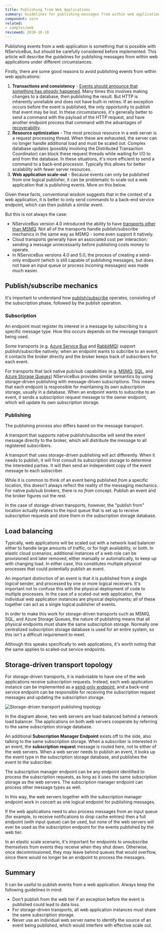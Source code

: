 ```yaml
---
title: Publishing from Web Applications
summary: Guidelines for publishing messages from within web applications
component: core
related:
- samples/web
reviewed: 2018-10-18
---
```


Publishing events from a web application is something that is possible with NServiceBus, but should be carefully considered before implemented. This article will describe the guidelines for publishing messages from within web applications under different circumstances.

Firstly, there are some good reasons to avoid publishing events from within web applications:

 1. **Transactions and consistency** - [Events should announce that something has *already* happened](/nservicebus/messaging/messages-events-commands.md). Many times this involves making changes to a database, then publishing the result. But HTTP is inherently unreliable and does not have built-in retries. If an exception occurs before the event is published, the only opportunity to publish that event may be lost. In these circumstances, it's generally better to send a command with the payload of the HTTP request, and have another endpoint process that command with the advantages of [recoverability](/nservicebus/recoverability/).
 1. **Resource optimization** - The most precious resource in a web server is a request processing thread. When these are exhausted, the server can no longer handle additional load and must be scaled out. Complex database updates (possibly involving the Distributed Transaction Coordinator) can block these request threads while waiting for I/O to and from the database. In these situations, it's more efficient to send a command to a back-end processor. Typically this allows for better scalability with fewer server resources.
 1. **Web application scale-out** - Because events can only be published from one logical publisher, it can be problematic to scale out a web application that is publishing events. More on this below.

Given these facts, conventional wisdom suggests that in the context of a web application, it is better to only send commands to a back-end service endpoint, which can then publish a similar event.

But this is not always the case:

 * NServiceBus version 4.0 introduced the ability to have [transports other than MSMQ](/transports/). Not all of the transports handle publish/subscribe mechanics in the same way as MSMQ - some even support it natively.
 * Cloud transports generally have an associated cost per interaction; sending a message unnecessarily before publishing costs money to operate.
 * In NServiceBus versions 4.0 and 5.0, the process of creating a send-only endpoint (which is still capable of publishing messages, but does not have an input queue or process incoming messages) was made much easier.


## Publish/subscribe mechanics

It's important to understand how [publish/subscribe](/nservicebus/messaging/publish-subscribe/) operates, consisting of the subscription phase, followed by the publish operation.


### Subscription

An endpoint must register its interest in a message by subscribing to a specific message type. How this occurs depends on the message transport being used.

Some transports (e.g. [Azure Service Bus](/transports/azure-service-bus/) and [RabbitMQ](/transports/rabbitmq/)) support publish/subscribe natively; when an endpoint wants to subcribe to an event, it contacts the broker directly and the broker keeps track of subscribers for each event.

For transports that lack native pub/sub capabilities (e.g. [MSMQ](/transports/msmq/), [SQL](/transports/sql/), and [Azure Storage Queues](/transports/azure-storage-queues/)) NServiceBus provides similar semantics by using storage-driven publishing with message-driven subscriptions. This means that each endpoint is responsible for maintaining its own subscription storage, usually in a database. When an endpoint wants to subscribe to an event, it sends a subscription request message to the owner endpoint, which will update its own subscription storage.


### Publishing

The publishing process also differs based on the message transport.

A transport that supports native publish/subscribe will send the event message directly to the broker, which will distribute the message to all registered subscribers.

A transport that uses storage-driven publishing will act differently. When it needs to publish, it will first consult its subscription storage to determine the interested parties. It will then send an independent copy of the event message to each subscriber.

While it is common to think of an event being published *from* a specific location, this doesn't always reflect the reality of the messaging mechanics. For native pub/sub brokers, there is no *from* concept. Publish an event and the broker figures out the rest.

In the case of storage-driven transports, however, the "publish from" location actually relates to the input queue that is set up to receive subscription requests and store them in the subscription storage database.


## Load balancing

Typically, web applications will be scaled out with a network load balancer either to handle large amounts of traffic, or for high availability, or both. In elastic cloud scenarios, additional instances of a web role can be provisioned and later removed, either manually or automatically, to keep up with changing load. In either case, this constitutes multiple *physical* processes that could potentially publish an event.

An important distinction of an event is that it is published from a single *logical* sender, and processed by one or more logical receivers. It's important not to confuse this with the physical deployment of code to multiple processes. In the case of a scaled-out web application, the individual web application instances are physical deployments; all of these together can act as a single logical publisher of events.

In order to make this work for storage-driven transports such as MSMQ, SQL, and Azure Storage Queues, the nature of publishing means that all physical endpoints must share the same subscription storage. Normally one centralized subscription storage database is used for an entire system, so this isn't a difficult requirement to meet.

Although this speaks specifically to web applications, it's worth noting that the same applies to scaled-out service endpoints.


## Storage-driven transport topology

For storage-driven transports, it is inadvisable to have one of the web applications receive subscription requests. Instead, each web application instance can be implemented as a [send-only endpoint](/nservicebus/hosting/#self-hosting-send-only-hosting), and a back-end service endpoint can be responsible for receiving the subscription request messages and updating the subscription storage.

![Storage-driven transport publishing topology](storage-based-publish-topology.png "width=400")

In the diagram above, two web servers are load-balanced behind a network load balancer. The applications on both web servers cooperate by referring to the same subscription storage database.

An additional **Subscription Manager Endpoint** exists off to the side, also talking to the same subscription storage. When a subscriber is interested in an event, the **subscription request** message is routed here, not to either of the web servers. When a web server needs to publish an event, it looks up the event type in the subscription storage database, and publishes the event to the subscriber.

The subscription manager endpoint can be any endpoint identified to process the subscription requests, as long as it uses the same subscription storage as the web servers. The subscription manager endpoint can process other message types as well.

In this way, the web servers together with the subscription manager endpoint work in concert as one logical endpoint for publishing messages.

If the web applications need to also process messages from an input queue (for example, to receive notifications to drop cache entries) then a full endpoint (with input queue) can be used, but none of the web servers will ever be used as the subscription endpoint for the events published by the web tier.

In an elastic scale scenario, it's important for endpoints to unsubscribe themselves from events they receive when they shut down. Otherwise, once decommissioned, they may leave behind queues that would overflow, since there would no longer be an endpoint to process the messages.


## Summary

It can be useful to publish events from a web application. Always keep the following guidelines in mind:

 * Don't publish from the web tier if an exception before the event is published could lead to data loss.
 * For storage-driven transports, all web application instances must share the same subscription storage.
 * Never use an individual web server name to identify the source of an event being published, which would interfere with effective scale out.
